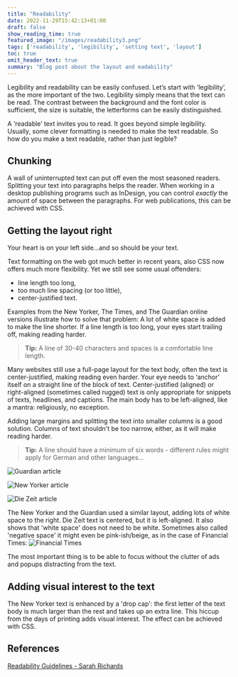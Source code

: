 ```yaml
---
title: "Readability"
date: 2022-11-29T15:42:13+01:00
draft: false
show_reading_time: true
featured_image: "/images/readability3.png"
tags: ['readability', 'legibility', 'setting text', 'layout']
toc: true
omit_header_text: true
summary: "Blog post about the layout and eadability"
---
```


Legibility and readability can be easily confused. Let’s start with ‘legibility’, as the more important of the two. Legibility simply means that the text can be read. The contrast between the background and the font color is sufficient, the size is suitable, the letterforms can be easily distinguished. 

<!-- An example of a fancy font that is not so easy to read. -->
 
A ‘readable’ text invites you to read. It goes beyond simple legibility. Usually, some clever formatting is needed to make the text readable. So how do you make a text readable, rather than just legible?

## Chunking

A wall of uninterrupted text can put off even the most seasoned readers. Splitting your text into paragraphs helps the reader. 
When working in a desktop publishing programs such as InDesign, you can control *exactly* the amount of space between the paragraphs. For web publications, this can be achieved with CSS.

## Getting the layout right

Your heart is on your left side...and so should be your text. 

Text formatting on the web got much better in recent years, also CSS now offers much more flexibility. Yet we still see some usual offenders:

- line length too long, 
- too much line spacing (or too little),
- center-justified text.

Examples from the New Yorker, The Times, and The Guardian online versions illustrate how to solve that problem: A lot of white space is added to make the line shorter. If a line length is too long, your eyes start trailing off, making reading harder. 

> **Tip:** A line of 30-40 characters and spaces is a comfortable line length. 

Many websites still use a full-page layout for the text body, often the text is center-justified, making reading even harder. Your eye needs to ‘anchor’ itself on a straight line of the block of text. Center-justified (aligned) or right-aligned (sometimes called rugged) text is only appropriate for snippets of texts, headlines, and captions. The main body has to be left-aligned, like a mantra: religiously, no exception. 

Adding large margins and splitting the text into smaller columns is a good solution. Columns of text shouldn't be too narrow, either, as it will make reading harder. 

> **Tip:** A line should have a minimum of six words - different rules might apply for German and other languages...

![Guardian article](/images/guardian.png)

![New Yorker article](/images/new-yorker.png)

![Die Zeit article](/images/dieZeit.png) 

The New Yorker and the Guardian used a similar layout, adding lots of white space to the right. 
Die Zeit text is centered, but it is left-aligned. It also shows that 'white space' does not need to be white. Sometimes also called 'negative space' it might even be pink-ish/beige, as in the case of Financial Times:
![Financial Times](/images/ft.png)

 The most important thing is to be able to focus without the clutter of ads and popups distracting from the text.

## Adding visual interest to the text

The New Yorker text is enhanced by a 'drop cap': the first letter of the text body is much larger than the rest and takes up an extra line. 
This hiccup from the days of printing adds visual interest. The effect can be achieved with CSS. 

## References
 
[Readability Guidelines - Sarah Richards](https://readabilityguidelines.co.uk/) 
<!-- Chris Coyer explains the technique in CSS tricks. -->